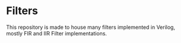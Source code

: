 # Filters

This repository is made to house many filters implemented in Verilog, mostly FIR and IIR Filter implementations.
